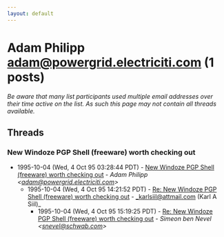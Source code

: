 ```yaml
---
layout: default
---
```


# Adam Philipp <adam@powergrid.electriciti.com> (1 posts)

_Be aware that many list participants used multiple email addresses over their time active on the list. As such this page may not contain all threads available._

## Threads

### New Windoze PGP Shell (freeware)  worth checking out
+ 1995-10-04 (Wed, 4 Oct 95 03:28:44 PDT) - [New Windoze PGP Shell (freeware)  worth checking out](/archive/1995/10/2977d2ee9ffaa348402a8eed7d35cf504cbc6b59678289db3c0ecc98ee09b846) - _Adam Philipp \<adam@powergrid.electriciti.com\>_
  + 1995-10-04 (Wed, 4 Oct 95 14:21:52 PDT) - [Re: New Windoze PGP Shell (freeware)  worth checking out](/archive/1995/10/b2fdabea90969aa32ea59d891cbab8af570abbd32801d6b0eb9da5c3723dcebd) - _karlsiil@attmail.com (Karl A Siil)_
    + 1995-10-04 (Wed, 4 Oct 95 15:19:25 PDT) - [Re: New Windoze PGP Shell (freeware) worth checking out](/archive/1995/10/4e72b4cb8eb979e1307e30433a31e97bdaa5b30ab5964f13b01bc06d55f44639) - _Simeon ben Nevel \<snevel@schwab.com\>_

